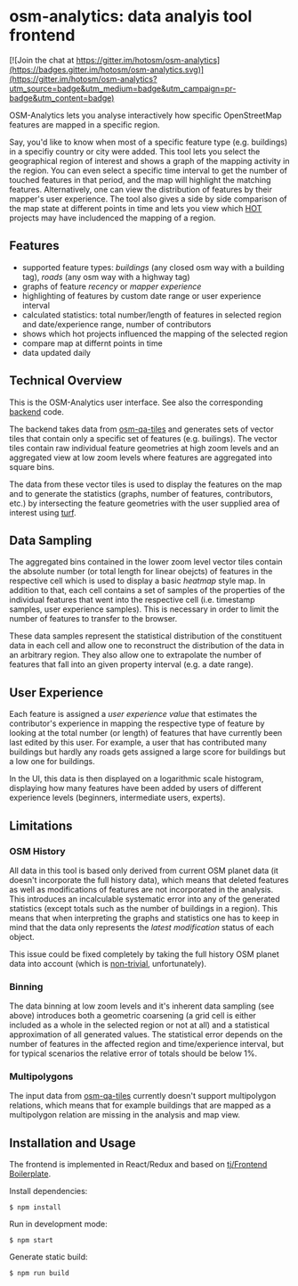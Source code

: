 osm-analytics: data analyis tool frontend
=========================================

[![Join the chat at https://gitter.im/hotosm/osm-analytics](https://badges.gitter.im/hotosm/osm-analytics.svg)](https://gitter.im/hotosm/osm-analytics?utm_source=badge&utm_medium=badge&utm_campaign=pr-badge&utm_content=badge)

OSM-Analytics lets you analyse interactively how specific OpenStreetMap features are mapped in a specific region.

Say, you'd like to know when most of a specific feature type (e.g. buildings) in a specifiy country or city were added. This tool lets you select the geographical region of interest and shows a graph of the mapping activity in the region. You can even select a specific time interval to get the number of touched features in that period, and the map will highlight the matching features. Alternatively, one can view the distribution of features by their mapper's user experience. The tool also gives a side by side comparison of the map state at different points in time and lets you view which [HOT](https://hotosm.org/) projects may have includenced the mapping of a region.

Features
--------

* supported feature types: *buildings* (any closed osm way with a building tag), *roads* (any osm way with a highway tag)
* graphs of feature *recency* or *mapper experience*
* highlighting of features by custom date range or user experience interval
* calculated statistics: total number/length of features in selected region and date/experience range, number of contributors
* shows which hot projects influenced the mapping of the selected region
* compare map at differnt points in time
* data updated daily

Technical Overview
------------------

This is the OSM-Analytics user interface. See also the corresponding [backend](https://github.com/hotosm/osm-analytics-cruncher/) code.

The backend takes data from [osm-qa-tiles](http://osmlab.github.io/osm-qa-tiles/) and generates sets of vector tiles that contain only a specific set of features (e.g. builings). The vector tiles contain raw individual feature geometries at high zoom levels and an aggregated view at low zoom levels where features are aggregated into square bins.

The data from these vector tiles is used to display the features on the map and to generate the statistics (graphs, number of features, contributors, etc.) by intersecting the feature geometries with the user supplied area of interest using [turf](http://turfjs.org/).

Data Sampling
-------------

The aggregated bins contained in the lower zoom level vector tiles contain the absolute number (or total length for linear obejcts) of features in the respective cell which is used to display a basic *heatmap* style map. In addition to that, each cell contains a set of samples of the properties of the individual features that went into the respective cell (i.e. timestamp samples, user experience samples). This is necessary in order to limit the number of features to transfer to the browser.

These data samples represent the statistical distribution of the constituent data in each cell and allow one to reconstruct the distribution of the data in an arbitrary region. They also allow one to extrapolate the number of features that fall into an given property interval (e.g. a date range).

User Experience
---------------

Each feature is assigned a *user experience value* that estimates the contributor's experience in mapping the respective type of feature by looking at the total number (or length) of features that have currently been last edited by this user. For example, a user that has contributed many buildings but hardly any roads gets assigned a large score for buildings but a low one for buildings.

In the UI, this data is then displayed on a logarithmic scale histogram, displaying how many features have been added by users of different experience levels (beginners, intermediate users, experts).

Limitations
-----------

### OSM History

All data in this tool is based only derived from current OSM planet data (it doesn't incorporate the full history data), which means that deleted features as well as modifications of features are not incorporated in the analysis. This introduces an incalculable systematic error into any of the generated statistics (except totals such as the number of buildings in a region). This means that when interpreting the graphs and statistics one has to keep in mind that the data only represents the *latest modification* status of each object.

This issue could be fixed completely by taking the full history OSM planet data into account (which is [non-trivial](http://www.mdpi.com/2220-9964/5/3/37), unfortunately).

### Binning

The data binning at low zoom levels and it's inherent data sampling (see above) introduces both a geometric coarsening (a grid cell is either included as a whole in the selected region or not at all) and a statistical approximation of all generated values. The statistical error depends on the number of features in the affected region and time/experience interval, but for typical scenarios the relative error of totals should be below 1%.

### Multipolygons

The input data from [osm-qa-tiles](http://osmlab.github.io/osm-qa-tiles/) currently doesn't support multipolygon relations, which means that for example buildings that are mapped as a multipolygon relation are missing in the analysis and map view.

Installation and Usage
----------------------

The frontend is implemented in React/Redux and based on [tj/Frontend Boilerplate](https://github.com/tj/frontend-boilerplate).

Install dependencies:

```
$ npm install
```

Run in development mode:

```
$ npm start
```

Generate static build:

```
$ npm run build
```
